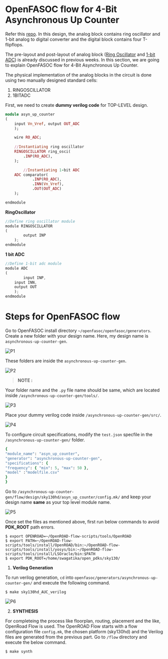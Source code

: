 # OpenFASOC flow for 4-Bit Asynchronous Up Counter
Refer this [repo](https://github.com/syedimaduddin/4-bit_Asynchronous_Up_Counter_using_Mixed-Signal). In this design, the analog block contains ring oscillator and 1-bit analog to digital converter and the digital block contains four T-flipflops.

The pre-layout and post-layout of analog block ([Ring Oscillator](https://github.com/Swagatika-Meher/msvsd2bitcomp/tree/main/Week_3) and [1-bit ADC](https://github.com/Swagatika-Meher/msvsd2bitcomp/tree/main/Week_4)) is already discussed in previous weeks. In this section, we are going to explain OpenFASOC flow for 4-Bit Asynchronous Up Counter.

The physical implementation of the analog blocks in the circuit is done using two manually designed standard cells:
1. RINGOSCILLATOR
2. 1BITADC

First, we need to create **dummy verilog code** for TOP-LEVEL design.
```ruby
module asyn_up_counter
(
	input Vn_Vref, output OUT_ADC
	);

	wire RO_ADC;
	
	//Instantiating ring oscillator
	RINGOSCILLATOR ring_osci(
		.INP(RO_ADC),
	);

        //Instantiating 1-bit ADC
	ADC comparator(
	        .INP(RO_ADC),
	        .INN(Vn_Vref),
	        .OUT(OUT_ADC)
	);

endmodule
```

**RingOscillator**

```js
//Define ring oscillator module
module RINGOSCILLATOR
(
        output INP
	);
endmodule
```

**1 bit ADC**

```js
//Define 1-bit adc module
module ADC
(
        input INP,
	input INN,
	output OUT
	);
endmodule
```
# Steps for OpenFASOC flow

Go to OpenFASOC install directory `~/openfasoc/openfasoc/generators`. Create a new folder with your design name. Here, my design name is `asynchronous-up-counter-gen`.

![P1](https://user-images.githubusercontent.com/114692581/227555974-3442a287-9392-4b8e-9835-f8059f73d5f0.PNG)

These folders are inside the `asynchronous-up-counter-gen`. 

![P2](https://user-images.githubusercontent.com/114692581/227556539-e6aef913-f16e-4562-8889-88e79d64358c.PNG)

> **NOTE :**
> 
Your folder name and the `.py` file name should be same, which are located inside `/asynchronous-up-counter-gen/tools/`.

![P3](https://user-images.githubusercontent.com/114692581/227557754-bfe0b8ce-59b1-4b22-8d48-f9c1325335a2.PNG)
 
Place your dummy verilog code inside `/asynchronous-up-counter-gen/src/`.
 
![P4](https://user-images.githubusercontent.com/114692581/227558388-bf9d7454-dae3-41f2-aa1b-34a7498e7178.PNG)
 
To configure circuit specifications, modify the `test.json` specfile in the `/asynchronous-up-counter-gen/` folder. 
```ruby
{
"module_name": "asyn_up_counter",
"generator": "asynchronous-up-counter-gen",
"specifications": {
"frequency": { "min": 5, "max": 50 },
"model" :"modelfile.csv"
}
}
```
Go to `/asynchronous-up-counter-gen/flow/design/sky130hd/asyn_up_counter/config.mk/` and keep your design name **same** as your top level module name.

![P5](https://user-images.githubusercontent.com/114692581/227561227-59e99604-9a04-4e90-9d90-e9530b871a04.PNG)

Once set the files as mentioned above, first run below commands to avoid **PDK_ROOT** path errors.
```
$ export OPENROAD=~/OpenROAD-flow-scripts/tools/OpenROAD
$ export PATH=~/OpenROAD-flow-scripts/tools/install/OpenROAD/bin:~/OpenROAD-flow-scripts/tools/install/yosys/bin:~/OpenROAD-flow-scripts/tools/install/LSOracle/bin:$PATH
$ export PDK_ROOT=/home/swagatika/open_pdks/sky130/
``` 
1. **Verilog Generation**

To run verilog generation, `cd` into `openfasoc/generators/asynchronous-up-counter-gen/` and execute the following command.
```
$ make sky130hd_AUC_verilog
```

![P6](https://user-images.githubusercontent.com/114692581/227569913-5cee64e5-778d-4e6e-b5c6-ef889ba2e5e6.PNG)

2. **SYNTHESIS**

For completeing the process like floorplan, routing, placement and the like, OpenRoad Flow is used. The OpenROAD Flow starts with a flow configuration file `config.mk`, the chosen platform (sky130hd) and the Verilog files are generated from the previous part. Go to `/flow` directory and execute the below command.
```
$ make synth
```


